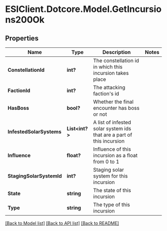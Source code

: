 # ESIClient.Dotcore.Model.GetIncursions200Ok
## Properties

Name | Type | Description | Notes
------------ | ------------- | ------------- | -------------
**ConstellationId** | **int?** | The constellation id in which this incursion takes place | 
**FactionId** | **int?** | The attacking faction&#39;s id | 
**HasBoss** | **bool?** | Whether the final encounter has boss or not | 
**InfestedSolarSystems** | **List&lt;int?&gt;** | A list of infested solar system ids that are a part of this incursion | 
**Influence** | **float?** | Influence of this incursion as a float from 0 to 1 | 
**StagingSolarSystemId** | **int?** | Staging solar system for this incursion | 
**State** | **string** | The state of this incursion | 
**Type** | **string** | The type of this incursion | 

[[Back to Model list]](../README.md#documentation-for-models) [[Back to API list]](../README.md#documentation-for-api-endpoints) [[Back to README]](../README.md)

